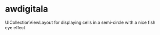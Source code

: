 # awdigitala
UICollectionViewLayout for displaying cells in a semi-circle with a nice fish eye effect
